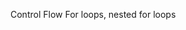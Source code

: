 Control Flow For loops, nested for loops
<!-- Assignment 1
Use a for loop to print the values 1 to n. Note: you should set n to be a number of your choice. (Clarification, n should be set in main, rather than be given as a command-line argument.) 
For example, for n=5
1
2
3
4
5 -->


<!-- Assignment 2
Use a for loop to draw a square in which every line is made of the line number. In particular, given an input n, the output should be an n x n square in the form described below. 
(Clarification, n should be set in main, rather than be given as a command-line argument.) 
For example, for n = 5, the following will be outputted to the screen: 
	1 1 1 1 1 
	2 2 2 2 2
	3 3 3 3 3
	4 4 4 4 4 
	5 5 5 5 5 -->


<!-- Assignment 3
Use a for loop to draw a triangle made of the column index.
In particular, given an input n, the output should be a right triangle in the form described below. 
(Clarification, n should be set in main, rather than be given as a command-line argument.) 

For example, for n=5, the program prints to the screen:
	1
	1 2
	1 2 3
	1 2 3 4 
	1 2 3 4 5 
 -->

<!-- Assignment 4 -->
<!-- Use a for loop to draw an upside-down right triangle made of the column index.
(Clarification, n should be set in main, rather than be given as a command-line argument.) 

For example, for n=5, the program prints to the screen: 
	1 2 3 4 5 
	1 2 3 4
	1 2 3 
	1 2 
	1 -->


<!-- Assignment 5 -->
<!-- Given an integer n, use a for loop to draw a right-aligned triangle made of asterisks.
(Clarification, n should be set in main, rather than be given as a command-line argument.) 
For n = 5, the program should print the following to the screen: 
	     *
	    **
	   ***
	  ****
	 ***** -->


<!-- Assignment 6 (BONUS) -->
<!-- Use a for loop to draw the following shape:

	54321 12345
	4321     1234
	321         123
	21             12
	1                 1 -->



